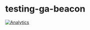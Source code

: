 # testing-ga-beacon
[![Analytics](https://ga-beacon.appspot.com/UA-109814182-1/testing-ga-beacon)](https://github.com/fobsolutions/testing-ga-beacon)
